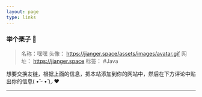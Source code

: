 ```yaml
---
layout: page
type: links
---
```


### 举个栗子 🌰
> 名称：嘿嘿
头像： https://jianger.space/assets/images/avatar.gif
网址： https://jianger.space
标签： #Java

想要交换友链，根据上面的信息，把本站添加到你的网站中，然后在下方评论中贴出你的信息( •̆ ᵕ •̆ )◞ ❤

---


  <div id="comments"></div>
  <!--Leancloud 操作库:-->
  <script src="//cdn1.lncld.net/static/js/3.0.4/av-min.js"></script>
  <!--Valine 的核心代码库:-->
  <script src='//unpkg.com/valine/dist/Valine.min.js'></script>
  <script>
     new Valine({
        av: AV,
        el: '#comments',
        app_id: 'e1OuTd58aBj3h9ptV4oIaNBY-9Nh9j0Va',
        app_key: 'CqYVue1Ivtz4TJnBVjUvY9NY',
        path: '',
        placeholder: '快来做我的邻居！',
        notify: 'true',
        verify: 'true',
    })
  </script>